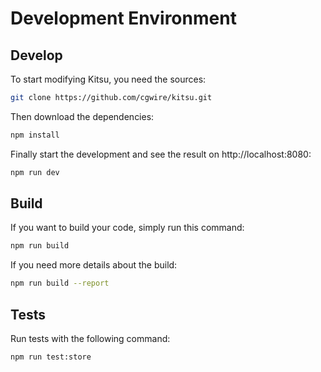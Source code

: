 # Development Environment

## Develop

To start modifying Kitsu, you need the sources:

```bash
git clone https://github.com/cgwire/kitsu.git
```

Then download the dependencies:

```bash
npm install
```

Finally start the development and see the result on http://localhost:8080:

```bash
npm run dev
```

## Build

If you want to build your code, simply run this command:

```bash
npm run build
```

If you need more details about the build:

```bash
npm run build --report
```


## Tests

Run tests with the following command:

```
npm run test:store
```
